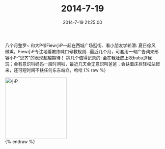 ﻿---
title: "2014-7-19"
date: 2014-7-19 21:25:00
tags:
categories: 妈妈
---
八个月整罗~
和大P带Fiew小P一起在西城广场逛街、看小朋友学轮滑:
夏日徐风微熏，Fiew小P专注地看教练喊口号教规则…最近几个月，可套用一句广告词来形容小P-“思齐”的表现超越期待！
挑几个值得记录的:
会在我肚皮上吹bubu逗我玩；会有意识叫妈妈一段时间啦，最近几天会无意识叫爸爸；会扶着床栏轻松站起来，还可短时间不扶任何东东站立，哈哈
{% raw %}
<div style="width:500 px">
<div style="float:left; width:100 px"><img src="/images/微信图片_20171010155722.jpg" width="200" alt="小P"></div>
<div style="clear:both"></div>
</div>
{% endraw %}